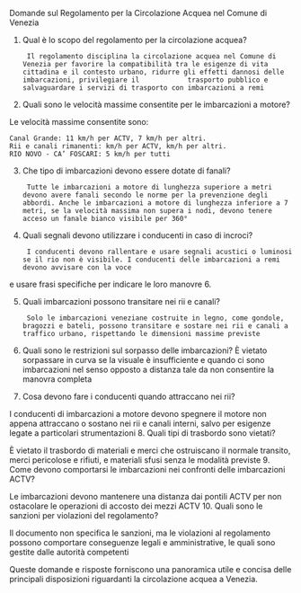 Domande sul Regolamento per la Circolazione Acquea nel Comune di Venezia

1. Qual è lo scopo del regolamento per la circolazione acquea? 

		Il regolamento disciplina la circolazione acquea nel Comune di Venezia per favorire la compatibilità tra le esigenze di vita cittadina e il contesto urbano, ridurre gli effetti dannosi delle imbarcazioni, privilegiare il 			trasporto pubblico e salvaguardare i servizi di trasporto con imbarcazioni a remi

2. Quali sono le velocità massime consentite per le imbarcazioni a motore?

Le velocità massime consentite sono:

    Canal Grande: 11 km/h per ACTV, 7 km/h per altri.
    Rii e canali rimanenti: km/h per ACTV, km/h per altri.
    RIO NOVO - CA’ FOSCARI: 5 km/h per tutti 

3. Che tipo di imbarcazioni devono essere dotate di fanali?

		Tutte le imbarcazioni a motore di lunghezza superiore a metri devono avere fanali secondo le norme per la prevenzione degli abbordi. Anche le imbarcazioni a motore di lunghezza inferiore a 7 metri, se la velocità massima non supera i nodi, devono tenere acceso un fanale bianco visibile per 360° 


4. Quali segnali devono utilizzare i conducenti in caso di incroci? 

		I conducenti devono rallentare e usare segnali acustici o luminosi se il rio non è visibile. I conducenti delle imbarcazioni a remi devono avvisare con la voce 
e usare frasi specifiche per indicare le loro manovre 6.

5. Quali imbarcazioni possono transitare nei rii e canali?

		Solo le imbarcazioni veneziane costruite in legno, come gondole, bragozzi e bateli, possono transitare e sostare nei rii e canali a traffico urbano, rispettando le dimensioni massime previste

6. Quali sono le restrizioni sul sorpasso delle imbarcazioni? 
		È vietato sorpassare in curva se la visuale è insufficiente e quando ci sono imbarcazioni nel senso opposto a distanza tale da non consentire la manovra completa 
7. Cosa devono fare i conducenti quando attraccano nei rii?

I conducenti di imbarcazioni a motore devono spegnere il motore non appena attraccano o sostano nei rii e canali interni, salvo per esigenze legate a particolari strumentazioni
8. Quali tipi di trasbordo sono vietati?

È vietato il trasbordo di materiali e merci che ostruiscano il normale transito, merci pericolose e rifiuti, e materiali sfusi senza le modalità previste
9. Come devono comportarsi le imbarcazioni nei confronti delle imbarcazioni ACTV?

Le imbarcazioni devono mantenere una distanza dai pontili ACTV per non ostacolare le operazioni di accosto dei mezzi ACTV
10. Quali sono le sanzioni per violazioni del regolamento?

Il documento non specifica le sanzioni, ma le violazioni al regolamento possono comportare conseguenze legali e amministrative, le quali sono gestite dalle autorità competenti 

Queste domande e risposte forniscono una panoramica utile e concisa delle principali disposizioni riguardanti la circolazione acquea a Venezia.
